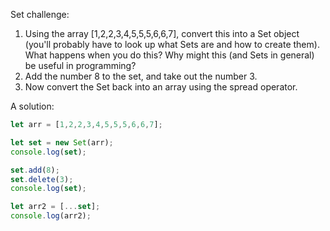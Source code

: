
Set challenge:

1. Using the array [1,2,2,3,4,5,5,5,6,6,7], convert this into a Set object (you'll probably have to look up what Sets are and how to create them). What happens when you do this? Why might this (and Sets in general) be useful in programming?
2. Add the number 8 to the set, and take out the number 3.
3. Now convert the Set back into an array using the spread operator.


A solution:

```js
let arr = [1,2,2,3,4,5,5,5,6,6,7];

let set = new Set(arr);
console.log(set);

set.add(8);
set.delete(3);
console.log(set);

let arr2 = [...set];
console.log(arr2);
```
